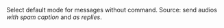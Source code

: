 Select default mode for messages without command.
Source: send audios *with spam caption* and *as replies*.
